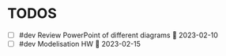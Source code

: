 # TODOS
- [ ] #dev Review PowerPoint of different diagrams 📅 2023-02-10
- [ ] #dev Modelisation HW 📅 2023-02-15
